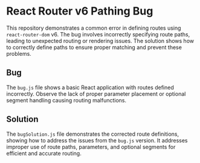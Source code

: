 # React Router v6 Pathing Bug

This repository demonstrates a common error in defining routes using `react-router-dom` v6. The bug involves incorrectly specifying route paths, leading to unexpected routing or rendering issues.  The solution shows how to correctly define paths to ensure proper matching and prevent these problems.

## Bug

The `bug.js` file shows a basic React application with routes defined incorrectly. Observe the lack of proper parameter placement or optional segment handling causing routing malfunctions. 

## Solution

The `bugSolution.js` file demonstrates the corrected route definitions, showing how to address the issues from the `bug.js` version.  It addresses improper use of route paths, parameters, and optional segments for efficient and accurate routing. 